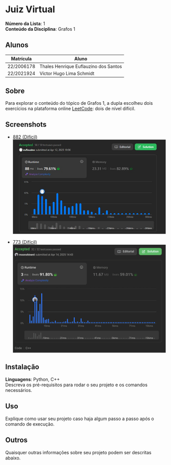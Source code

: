 # Juiz Virtual

**Número da Lista**: 1<br>
**Conteúdo da Disciplina**: Grafos 1 <br>

## Alunos
|Matrícula | Aluno |
| -- | -- |
| 22/2006178 | Thales Henrique Euflauzino dos Santos  |
| 22/2021924 | Víctor Hugo Lima Schmidt               |

## Sobre 
Para explorar o conteúdo do tópico de Grafos 1, a dupla escolheu dois exercícios na plataforma online [LeetCode](https://leetcode.com/): dois de nível difícil.


## Screenshots

- [882 (Difícil)](https://leetcode.com/problems/reachable-nodes-in-subdivided-graph)
![PrintResolucao882](assets/print882.jpg)

- [773 (Difícil)](https://leetcode.com/problems/sliding-puzzle/)
![PrintResolucao773](assets/print773.jpg)

## Instalação 
**Linguagens**: Python, C++<br>
Descreva os pré-requisitos para rodar o seu projeto e os comandos necessários.

## Uso 
Explique como usar seu projeto caso haja algum passo a passo após o comando de execução.

## Outros 
Quaisquer outras informações sobre seu projeto podem ser descritas abaixo.




